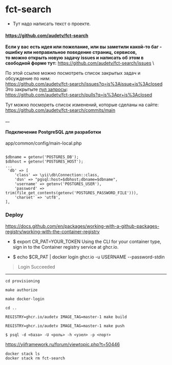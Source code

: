 # fct-search

- Тут надо написать текст о проекте.

#### https://github.com/audetv/fct-search
**Если у вас есть идея или пожелание, или вы заметили какой-то баг - ошибку или неправильное поведение страниц, сервисов, \
то можно открыть новую задачу issues и написать об этом в свободной форме тут:** https://github.com/audetv/fct-search/issues \

По этой ссылке можно посмотреть список закрытых задач и обсуждение по ним:\
https://github.com/audetv/fct-search/issues?q=is%3Aissue+is%3Aclosed \
Это закрытыте [пул запросы](https://docs.github.com/ru/pull-requests/collaborating-with-pull-requests/proposing-changes-to-your-work-with-pull-requests/about-pull-requests): \
https://github.com/audetv/fct-search/pulls?q=is%3Apr+is%3Aclosed

Тут можно посмореть список изменений, которые сделаны на сайте:\
https://github.com/audetv/fct-search/commits/main 


__

#### Подключение PostgreSQL для разработки
app/common/config/main-local.php
```

$dbname = getenv('POSTGRES_DB');
$dbhost = getenv('POSTGRES_HOST');
...
 'db' => [
    'class' => \yii\db\Connection::class,
    'dsn' => "pgsql:host=$dbhost;dbname=$dbname",
    'username' => getenv('POSTGRES_USER'),
    'password' => trim(file_get_contents(getenv('POSTGRES_PASSWORD_FILE'))),
    'charset' => 'utf8',
],
```

### Deploy
https://docs.github.com/en/packages/working-with-a-github-packages-registry/working-with-the-container-registry
- $ export CR_PAT=YOUR_TOKEN
  Using the CLI for your container type, sign in to the Container registry service at ghcr.io.

- $ echo $CR_PAT | docker login ghcr.io -u USERNAME --password-stdin
> Login Succeeded

-----

```
cd provisioning
```
```
make authorize
```
```
make docker-login 
```
```
cd ..
```
```
REGISTRY=ghcr.io/audetv IMAGE_TAG=master-1 make build
```
```
REGISTRY=ghcr.io/audetv IMAGE_TAG=master-1 make push
```

`
$ psql -d <база> -U <роль> -h <узел> -p <порт>
`

https://yiiframework.ru/forum/viewtopic.php?t=50446


`docker stack ls` \
`docker stack rm fct-search`
